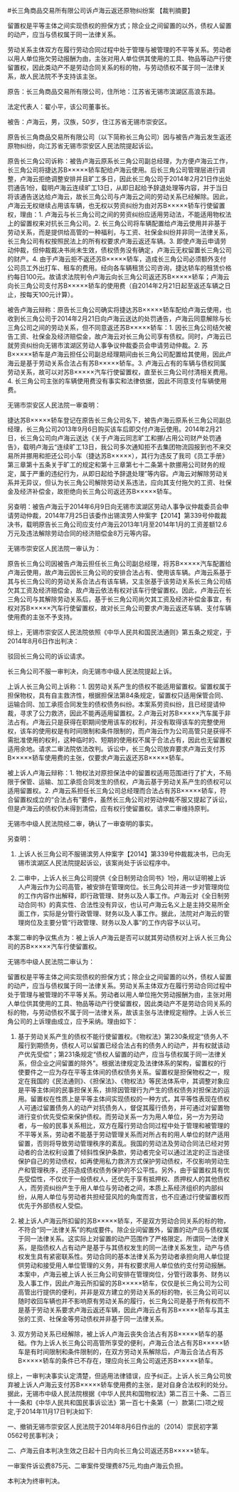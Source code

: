 #长三角商品交易所有限公司诉卢海云返还原物纠纷案 
【裁判摘要】

留置权是平等主体之间实现债权的担保方式；除企业之间留置的以外，债权人留置的动产，应当与债权属于同一法律关系。

劳动关系主体双方在履行劳动合同过程中处于管理与被管理的不平等关系。劳动者以用人单位拖欠劳动报酬为由，主张对用人单位供其使用的工具、物品等动产行使留置权，因此类动产不是劳动合同关系的标的物，与劳动债权不属于同一法律关系，故人民法院不予支持该主张。

原告：长三角商品交易所有限公司，住所地：江苏省无锡市滨湖区高浪东路。

法定代表人：翟小平，该公司董事长。

被告：卢海云，男，汉族，50岁，住江苏省无锡市崇安区。

原告长三角商品交易所有限公司（以下简称长三角公司）因与被告卢海云发生返还原物纠纷，向江苏省无锡市崇安区人民法院提起诉讼。

原告长三角公司诉称：被告卢海云原系长三角公司副总经理，为方便卢海云工作，长三角公司将捷达苏B×××××轿车配给卢海云使用。后长三角公司管理层进行调整，卢海云拒绝调整安排并且旷工多日，因此长三角公司于2014年2月21日作出处罚通告1份，载明卢海云连续旷工13日，从即日起给予辞退处理等内容，并于当日将该通告送达给卢海云，故长三角公司与卢海云之间的劳动关系已经解除。因此，卢海云无权继续占用该车辆，也无权以劳资纠纷为由对苏B×××××轿车行使留置权，理由：1. 卢海云与长三角公司之间的劳资纠纷应适用劳动法，不能适用物权法上的留置权来对抗长三角公司。2. 长三角公司将车辆配置给卢海云使用并非基于劳动关系，而是提供给高管的一种福利，与工资、社保金纠纷并非同一法律关系，长三角公司有权按照民法上的所有权要求卢海云返还车辆。3. 即使卢海云申请劳动仲裁，但仲裁裁决书尚未生效，债权债务没有确定，卢海云无权留置长三角公司的财产。4. 由于卢海云拒不返还苏B×××××轿车，造成长三角公司必须额外支付公司员工外出打车、租车的费用。经向各车辆租赁公司咨询，捷达轿车的租赁价格约每日100元。故请求法院判令卢海云向长三角公司返还苏B×××××轿车；卢海云向长三角公司支付苏B×××××轿车的使用费（自2014年2月21日起至返还车辆之日止，按每天100元计算）。

被告卢海云辩称：原告长三角公司确实将捷达苏B×××××轿车配给卢海云使用，也收到长三角公司于2014年2月21日向卢海云送达的处罚通告，卢海云同意解除与长三角公司之间的劳动关系，但不同意返还苏B×××××轿车：1. 因长三角公司结欠被告工资、社保金及经济赔偿金，故卢海云对长三角公司享有债权。同时，卢海云已就劳资纠纷向无锡市滨湖区劳动人事争议仲裁委员会申请劳动仲裁。2. 苏B×××××轿车是卢海云担任公司副总经理期间由长三角公司配置给其使用，因此卢海云是基于劳动关系合法占有苏B×××××轿车。3. 卢海云占有的车辆与债权同属劳动关系，故可以对苏B×××××汽车行使留置权，直至长三角公司付清相关费用。4. 长三角公司主张的车辆使用费没有事实和法律依据，因此不同意支付车辆使用费。

无锡市崇安区人民法院一审查明：

捷达苏B×××××轿车登记在原告长三角公司名下，被告卢海云原系长三角公司副总经理，长三角公司2013年9月6日购买该车后即交付卢海云使用。2014年2月21日，长三角公司向卢海云送达《关于卢海云同志旷工和挪/占用公司财产处罚通告》，载明卢海云“连续旷工13日，我公司多次通知拒不去集团物流园报到也不来交易所并挪用和拒还公司小车（捷达苏B×××××），其行为违反了我司《员工手册》第三章第十五条关于旷工的规定和第十三章第七十二条第十款挪用公司财务的规定，属于严重的违纪行为，从即日起给予辞退处理”等内容。卢海云对解除劳动关系并无异议，但认为长三角公司解除劳动关系违法，应向其支付拖欠的工资、社保金及经济补偿金，故拒绝向长三角公司返还苏B×××××轿车。

另查明：被告卢海云于2014年6月9日向无锡市滨湖区劳动人事争议仲裁委员会申请劳动仲裁，2014年7月25日该委作出锡滨劳人仲案字【2014】第339号仲裁裁决书，载明原告长三角公司应支付卢海云2013年1月至2014年1月的工资差额12.6万元及违法解除劳动合同的经济赔偿金8万元等内容。

无锡市崇安区人民法院一审认为：

原告长三角公司因被告卢海云担任长三角公司副总经理，将苏B×××××汽车配置给卢海云使用，故卢海云因长三角公司的安排合法占有、使用该车辆。卢海云系基于其与长三角公司的劳动关系合法占有该车辆，又主张基于该劳动关系长三角公司结欠其工资及经济赔偿金，故卢海云依法有权对该车行使留置权。因此，卢海云在长三角公司与其解除劳动关系后，基于长三角公司尚欠其工资及经济补偿金事宜，有权对苏B×××××汽车行使留置权，故对长三角公司要求卢海云返还车辆、支付车辆使用费的主张不予支持。

综上，无锡市崇安区人民法院依照《中华人民共和国民法通则》第五条之规定，于2014年8月6日作出判决：

驳回长三角公司的诉讼请求。

长三角公司不服一审判决，向无锡市中级人民法院提起上诉。

上诉人长三角公司上诉称：1. 因劳动关系产生的债权不能适用留置权。留置权属于担保物权，具有自主救济性，根据担保法第84条规定，留置权只适用保管合同、运输合同、加工承揽合同发生的债权债务纠纷。本案系劳资纠纷，且已经提请仲裁，寻求了公力救济，因此不能再适用留置权。2.卢海云对苏B×××××汽车属于非法占有。卢海云只是获得在职期间使用该车的权利，并没有取得该车的完整使用权，该车的使用权是有时间限制和条件限制的，而卢海云作为公司高管只是获得不需批准使用的权利，这种临时的、短期的使用权不属于合法占有，因此也无留置权适用余地。请求二审法院依法改判。诉讼中，长三角公司放弃要求卢海云支付苏B×××××轿车使用费的主张，仅要求卢海云返还苏B×××××轿车。

被上诉人卢海云辩称：1. 物权法对原担保法中的留置权适用范围进行了扩大，不局限于保管、运输、加工承揽合同发生的债权，卢海云基于劳动关系产生的债权可以适用留置权。2. 卢海云系担任长三角公司总经理而合法占有苏B×××××轿车，符合留置权成立的“合法占有”要件，虽然长三角公司对劳动仲裁不服又提起了诉讼，但是卢海云的债权仍未得到清偿，应有权行使留置权。请求二审维持原判。

无锡市中级人民法院经二审，确认了一审查明的事实。

另查明：

1. 上诉人长三角公司不服锡滨劳人仲案字【2014】第339号仲裁裁决书，已向无锡市滨湖区人民法院提起诉讼，该案尚处于诉讼程序中。

2. 二审中，上诉人长三角公司提供《全日制劳动合同书》1份，用以证明被上诉人卢海云作为公司高管，被安排在管理岗位。长三角公司并进一步对管理岗位的工作内容作出解释，即行政管理、财务以及人事工作。卢海云对《全日制劳动合同书》的真实性、合法性没有异议，也认可卢海云名义上是主持交易所全面工作，实际是分管行政管理、财务以及人事工作。据此，法院对卢海云的管理岗位及主要分管“行政管理、财务以及人事”的工作内容予以认可。

本案二审的争议焦点为：被上诉人卢海云是否可以就其劳动债权对上诉人长三角公司的苏B×××××汽车行使留置权。

无锡市中级人民法院二审认为：

留置权是平等主体之间实现债权的担保方式；除企业之间留置的以外，债权人留置的动产，应当与债权属于同一法律关系。劳动关系主体双方在履行劳动合同过程中处于管理与被管理的不平等关系。劳动者以用人单位拖欠劳动报酬为由，主张对用人单位供其使用的工具、物品等动产行使留置权，因此类动产不是劳动合同关系的标的物，与劳动债权不属于同一法律关系，故该主张与法律规定相悖。上诉人长三角公司的上诉理由成立，应予采纳。理由如下：

1. 基于劳动关系产生的债权不能行使留置权。《物权法》第230条规定“债务人不履行到期债务，债权人可以留置已经合法占有的债务人的动产，并有权就该动产优先受偿”；第231条规定“债权人留置的动产，应当与债权属于同一法律关系，但企业之间留置的除外”。根据法律规定及法律体系的架构，留置权的行使要件之一应为存在平等主体间的债权债务关系。留置权是担保物权之一，规定在我国的《民法通则》、《担保法》、《物权法》等民法体系中，其调整对象应是平等主体间的民事担保关系，排除因管理行为产生的债权债务对担保法的运用。留置权在性质上是平等主体间实现债权的一种方式，其平等性表现在债权人可通过留置债务人的动产对抗债务人，督促其履行债务，并可通过对留置物进行变价优先受偿来保护债权。而劳动关系一方为用人单位，另一方为劳动者，与一般的民事关系相比，双方在履行劳动合同过程中处于管理和被管理的不平等关系，劳动者不能基于劳动管理关系而对所占有的用人单位的财产适用留置，否则将导致劳动管理秩序的紊乱。我国的劳动法及劳动合同法已经对劳动者的合法权利设置了倾斜性保护条款，劳动者完全可以通过法定的正当途径保护自己的劳动债权，如再使用私力救济方式保护劳动债权，不仅影响劳动生产和管理秩序，还将造成债权债务保护的不公平性。另外，由于留置权具有优先受偿性，不仅优于一般债权人，还优先于享有抵押权、质押权人的其他债权人，而劳资纠纷产生于用人单位与劳动者之间，本质上系经济组织的内部纠纷，从用人单位与劳动者共担经营风险的角度而言，也不应通过行使留置权而优先于外部债权人受偿。

2. 被上诉人卢海云所扣留的苏B×××××轿车，不是双方劳动合同关系的标的物，不符合“同一法律关系”的构成要件。除企业间留置外，留置的动产应与债权属于同一法律关系。这实际上对留置的动产范围作了严格限定。所谓同一法律关系，是指债权人占有动产是基于与其债权发生的同一法律关系发生，动产与债权发生具有紧密联系性。劳动合同的基本法律关系为劳动者承担向用人单位提供劳动和接受用人单位管理的义务，并有权要求用人单位依约支付劳动报酬。本案中，卢海云被上诉人长三角公司安排在管理岗位，分管行政事务、财务以及人事工作，因此卢海云所扣留的苏B×××××轿车，仅仅是长三角公司为公司高管出行提供的便利，并非是双方建立的劳动关系的标的物，长三角公司可以随时收回车辆也并不影响原有劳动关系的履行，长三角公司是基于所有权而不是基于劳动关系要求卢海云返还车辆，因此卢海云占有苏B×××××轿车与其主张的工资、社保金等劳动债权并非基于同一法律关系。

3. 双方劳动关系已经解除，被上诉人卢海云丧失合法占有苏B×××××轿车的基础。作为上诉人长三角公司高管所享受的便利，卢海云合法占有苏B×××××轿车是有时间限制和条件限制的，在双方劳动关系解除后，卢海云合法占有苏B×××××轿车的条件已不存在，理应向长三角公司返还苏B×××××轿车。

综上，一审判决事实认定清楚，但适用法律错误，应予纠正。上诉人长三角公司放弃被上诉人卢海云支付苏B×××××轿车使用费的主张，是对自身合法权利的处分。据此，无锡市中级人民法院根据《中华人民共和国物权法》第二百三十条、二百三十一条和《中华人民共和国民事诉讼法》第一百七十条第（一）款第(二)项之规定,于2014年11月17日判决如下: 

一、撤销无锡市崇安区人民法院于2014年8月6日作出的（2014）崇民初字第0562号民事判决；

二、卢海云自本判决生效之日起十日内向长三角公司返还苏B×××××轿车。

一审案件诉讼费875元、二审案件受理费875元,均由卢海云负担。

本判决为终审判决。




